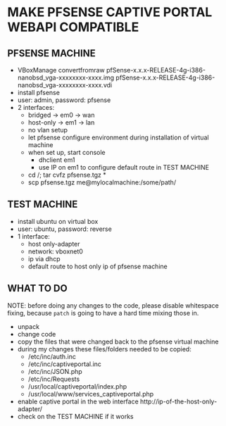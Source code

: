 # MAKE PFSENSE CAPTIVE PORTAL WEBAPI COMPATIBLE

## PFSENSE MACHINE

- VBoxManage convertfromraw pfSense-x.x.x-RELEASE-4g-i386-nanobsd_vga-xxxxxxxx-xxxx.img pfSense-x.x.x-RELEASE-4g-i386-nanobsd_vga-xxxxxxxx-xxxx.vdi
- install pfsense
- user: admin, password: pfsense
- 2 interfaces:
  - bridged -> em0 -> wan
  - host-only -> em1 -> lan
  - no vlan setup
  - let pfsense configure environment during installation of virtual machine
  - when set up, start console
    - dhclient em1
    - use IP on em1 to configure default route in TEST MACHINE
  - cd /; tar cvfz pfsense.tgz *
  - scp pfsense.tgz me@mylocalmachine:/some/path/


## TEST MACHINE

- install ubuntu on virtual box
- user: ubuntu, password: reverse
- 1 interface:
  - host only-adapter
  - network: vboxnet0
  - ip via dhcp
  - default route to host only ip of pfsense machine


## WHAT TO DO

NOTE: before doing any changes to the code, please disable whitespace fixing, because
`patch` is going to have a hard time mixing those in.

- unpack
- change code
- copy the files that were changed back to the pfsense virtual machine
- during my changes these files/folders needed to be copied:
  - /etc/inc/auth.inc
  - /etc/inc/captiveportal.inc
  - /etc/inc/JSON.php
  - /etc/inc/Requests
  - /usr/local/captiveportal/index.php
  - /usr/local/www/services_captiveportal.php
- enable captive portal in the web interface http://ip-of-the-host-only-adapter/
- check on the TEST MACHINE if it works
